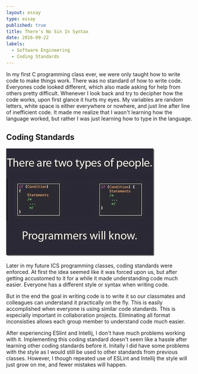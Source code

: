 ```yaml
---
layout: essay
type: essay
published: true
title: There's No Sin In Syntax
date: 2016-09-22
labels:
  - Software Engineering
  - Coding Standards
---
```

In my first C programming class ever, we were only taught how to write code to make things work. There was no standard of how to write code. Everyones code looked different, which also made asking for help from others pretty difficult. Whenever I look back and try to decipher how the code works, upon first glance it hurts my eyes. My variables are random letters, white space is either everywhere or nowhere, and just line after line of inefficient code. It made me realize that I wasn't learning how the language worked, but rather I was just learning how to type in the language. 

## Coding Standards 

<img class="ui medium right floated image" src="../images/twotypes.jpg">

Later in my future ICS programming classes, coding standards were enforced. At first the idea seemed like it was forced upon us, but after getting accustomed to it for a while it made understanding code much easier. Everyone has a different style or syntax when writing code. 

But in the end the goal in writing code is to write it so our classmates and colleagues can understand it practically on the fly. This is easily accomplished when everyone is using similar code standards. This is especially important in collaboration projects. Eliminating all format inconsisties allows each group member to understand code much easier. 

After experiencing ESlint and Intellij, I don't have much problems working with it. Implementing this coding standard doesn't seem like a hassle after learning other coding standards before it. Initally I did have some problems with the style as I would still be used to other standards from previous classes. However, I though repeated use of ESLint and Intellij the style will just grow on me, and fewer mistakes will happen. 
